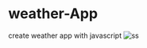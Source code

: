 # weather-App
create weather app with javascript
![ss](https://user-images.githubusercontent.com/59051643/138510676-974cd4a4-933c-41b7-bf40-c19a958a88ee.PNG)
